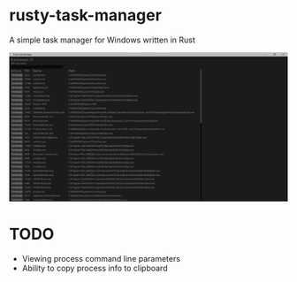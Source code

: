 # rusty-task-manager
A simple task manager for Windows written in Rust

![screenshot](screenshot.png)


# TODO
- Viewing process command line parameters
- Ability to copy process info to clipboard
